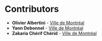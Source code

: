 # Contributors

* **Olivier Albertini** - [Ville de Montréal](https://github.com/VilledeMontreal)
* **Yann Debonnel** - [Ville de Montréal](https://github.com/VilledeMontreal)
* **Zakaria Chérif Chérid** - [Ville de Montréal](https://github.com/VilledeMontreal)